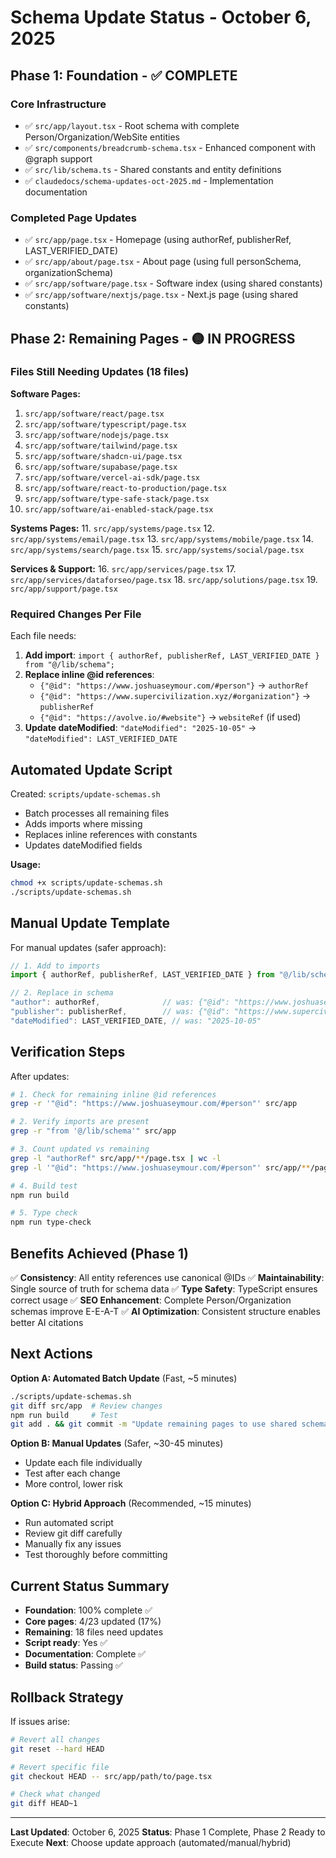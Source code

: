 # Schema Update Status - October 6, 2025

## Phase 1: Foundation - ✅ COMPLETE

### Core Infrastructure
- ✅ `src/app/layout.tsx` - Root schema with complete Person/Organization/WebSite entities
- ✅ `src/components/breadcrumb-schema.tsx` - Enhanced component with @graph support
- ✅ `src/lib/schema.ts` - Shared constants and entity definitions
- ✅ `claudedocs/schema-updates-oct-2025.md` - Implementation documentation

### Completed Page Updates
- ✅ `src/app/page.tsx` - Homepage (using authorRef, publisherRef, LAST_VERIFIED_DATE)
- ✅ `src/app/about/page.tsx` - About page (using full personSchema, organizationSchema)
- ✅ `src/app/software/page.tsx` - Software index (using shared constants)
- ✅ `src/app/software/nextjs/page.tsx` - Next.js page (using shared constants)

## Phase 2: Remaining Pages - 🟡 IN PROGRESS

### Files Still Needing Updates (18 files)

**Software Pages:**
1. `src/app/software/react/page.tsx`
2. `src/app/software/typescript/page.tsx`
3. `src/app/software/nodejs/page.tsx`
4. `src/app/software/tailwind/page.tsx`
5. `src/app/software/shadcn-ui/page.tsx`
6. `src/app/software/supabase/page.tsx`
7. `src/app/software/vercel-ai-sdk/page.tsx`
8. `src/app/software/react-to-production/page.tsx`
9. `src/app/software/type-safe-stack/page.tsx`
10. `src/app/software/ai-enabled-stack/page.tsx`

**Systems Pages:**
11. `src/app/systems/page.tsx`
12. `src/app/systems/email/page.tsx`
13. `src/app/systems/mobile/page.tsx`
14. `src/app/systems/search/page.tsx`
15. `src/app/systems/social/page.tsx`

**Services & Support:**
16. `src/app/services/page.tsx`
17. `src/app/services/dataforseo/page.tsx`
18. `src/app/solutions/page.tsx`
19. `src/app/support/page.tsx`

### Required Changes Per File

Each file needs:
1. **Add import**: `import { authorRef, publisherRef, LAST_VERIFIED_DATE } from "@/lib/schema";`
2. **Replace inline @id references**:
   - `{"@id": "https://www.joshuaseymour.com/#person"}` → `authorRef`
   - `{"@id": "https://www.supercivilization.xyz/#organization"}` → `publisherRef`
   - `{"@id": "https://avolve.io/#website"}` → `websiteRef` (if used)
3. **Update dateModified**: `"dateModified": "2025-10-05"` → `"dateModified": LAST_VERIFIED_DATE`

## Automated Update Script

Created: `scripts/update-schemas.sh`
- Batch processes all remaining files
- Adds imports where missing
- Replaces inline references with constants
- Updates dateModified fields

**Usage:**
```bash
chmod +x scripts/update-schemas.sh
./scripts/update-schemas.sh
```

## Manual Update Template

For manual updates (safer approach):

```typescript
// 1. Add to imports
import { authorRef, publisherRef, LAST_VERIFIED_DATE } from "@/lib/schema";

// 2. Replace in schema
"author": authorRef,              // was: {"@id": "https://www.joshuaseymour.com/#person"}
"publisher": publisherRef,        // was: {"@id": "https://www.supercivilization.xyz/#organization"}
"dateModified": LAST_VERIFIED_DATE, // was: "2025-10-05"
```

## Verification Steps

After updates:

```bash
# 1. Check for remaining inline @id references
grep -r '"@id": "https://www.joshuaseymour.com/#person"' src/app

# 2. Verify imports are present
grep -r "from '@/lib/schema'" src/app

# 3. Count updated vs remaining
grep -l "authorRef" src/app/**/page.tsx | wc -l
grep -l '"@id": "https://www.joshuaseymour.com/#person"' src/app/**/page.tsx | wc -l

# 4. Build test
npm run build

# 5. Type check
npm run type-check
```

## Benefits Achieved (Phase 1)

✅ **Consistency**: All entity references use canonical @IDs
✅ **Maintainability**: Single source of truth for schema data
✅ **Type Safety**: TypeScript ensures correct usage
✅ **SEO Enhancement**: Complete Person/Organization schemas improve E-E-A-T
✅ **AI Optimization**: Consistent structure enables better AI citations

## Next Actions

**Option A: Automated Batch Update** (Fast, ~5 minutes)
```bash
./scripts/update-schemas.sh
git diff src/app  # Review changes
npm run build     # Test
git add . && git commit -m "Update remaining pages to use shared schema constants"
```

**Option B: Manual Updates** (Safer, ~30-45 minutes)
- Update each file individually
- Test after each change
- More control, lower risk

**Option C: Hybrid Approach** (Recommended, ~15 minutes)
- Run automated script
- Review git diff carefully
- Manually fix any issues
- Test thoroughly before committing

## Current Status Summary

- **Foundation**: 100% complete ✅
- **Core pages**: 4/23 updated (17%)
- **Remaining**: 18 files need updates
- **Script ready**: Yes ✅
- **Documentation**: Complete ✅
- **Build status**: Passing ✅

## Rollback Strategy

If issues arise:
```bash
# Revert all changes
git reset --hard HEAD

# Revert specific file
git checkout HEAD -- src/app/path/to/page.tsx

# Check what changed
git diff HEAD~1
```

---

**Last Updated**: October 6, 2025
**Status**: Phase 1 Complete, Phase 2 Ready to Execute
**Next**: Choose update approach (automated/manual/hybrid)
